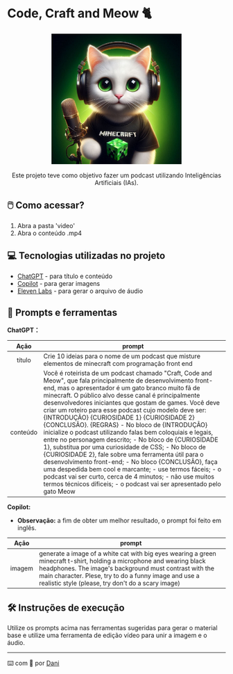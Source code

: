 # Code, Craft and Meow 🐈

<p align="center">
    <img width="300" src="./image/meow.jpg">
</p>


<p align="center">Este projeto teve como objetivo fazer um podcast utilizando Inteligências Artificiais (IAs).</p>

## 🖱️ Como acessar?
1. Abra a pasta 'video'
2. Abra o conteúdo .mp4


## 💻 Tecnologias utilizadas no projeto

- [ChatGPT](https://chat.openai.com/) - para título e conteúdo
- [Copilot](https://copilot.microsoft.com) - para gerar imagens
- [Eleven Labs](https://elevenlabs.io) - para gerar o arquivo de áudio

## 📄 Prompts e ferramentas

**ChatGPT：**

|   Ação   | prompt                                                                                                                                                                                                                                                                         |
| :------: | ------------------------------------------------------------------------------------------------------------------------------------------------------------------------------------------------------------------------------------------------------------------------------ |
|  título  | Crie 10 ideias para o nome de um podcast que misture elementos de minecraft com programação front end|
| conteúdo | Você é roteirista de um podcast chamado "Craft, Code and Meow", que fala principalmente de desenvolvimento front-end, mas o apresentador é um gato branco muito fã de minecraft. O público alvo desse canal é principalmente desenvolvedores iniciantes que gostam de games. Você deve criar um roteiro para esse podcast cujo modelo deve ser: {INTRODUÇÃO} {CURIOSIDADE 1} {CURIOSIDADE 2}{CONCLUSÃO}. {REGRAS} - No bloco de {INTRODUÇÃO} inicialize o podcast utilizando falas bem coloquiais e legais, entre no personagem descrito; - No bloco de {CURIOSIDADE 1}, substitua por uma curiosidade de CSS; - No bloco de {CURIOSIDADE 2}, fale sobre uma ferramenta útil para o desenvolvimento front-end; - No bloco {CONCLUSÃO}, faça uma despedida bem cool e marcante; - use termos fáceis; - o podcast vai ser curto, cerca de 4 minutos; - não use muitos termos técnicos díficeis; - o podcast vai ser apresentado pelo gato Meow |



**Copilot:**

* **Observação:** a fim de obter um melhor resultado, o prompt foi feito em inglês.

|   Ação   | prompt                                                                                                                                                                                                                                                                         |
| :------: | ------------------------------------------------------------------------------------------------------------------------------------------------------------------------------------------------------------------------------------------------------------------------------ |
|  imagem | generate a image of a white cat with big eyes wearing a green minecraft t-shirt, holding a microphone and wearing black headphones. The image's background must contrast with the main character. Plese, try to do a funny image and use a realistic style (please, try don't do a scary image)|


## 🛠️ Instruções de execução

Utilize os prompts acima nas ferramentas sugeridas para gerar o material base e utilize uma ferramenta de edição vídeo para unir a imagem e o áudio.


---

⌨️ com 💜 por [Dani](https://github.com/danielle-soaress)
